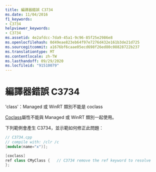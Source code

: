 ```yaml
---
title: 編譯器錯誤 C3734
ms.date: 11/04/2016
f1_keywords:
- C3734
helpviewer_keywords:
- C3734
ms.assetid: 4e2afdcc-7da9-45a1-9c96-85f25e2986e8
ms.openlocfilehash: 0d49eae823eb64f97e7276d432e161b3de21d725
ms.sourcegitcommit: a1676bf6caae05ecd698f26ed80c08828722b237
ms.translationtype: MT
ms.contentlocale: zh-TW
ms.lasthandoff: 09/29/2020
ms.locfileid: "91510079"
---
```

# <a name="compiler-error-c3734"></a>編譯器錯誤 C3734

'class'：Managed 或 WinRT 類別不能是 coclass

[Coclass](../../windows/attributes/coclass.md)屬性不能與 Managed 或 WinRT 類別一起使用。

下列範例會產生 C3734，並示範如何修正此問題：

```cpp
// C3734.cpp
// compile with: /clr /c
[module(name="x")];

[coclass]
ref class CMyClass {   // C3734 remove the ref keyword to resolve
};
```
